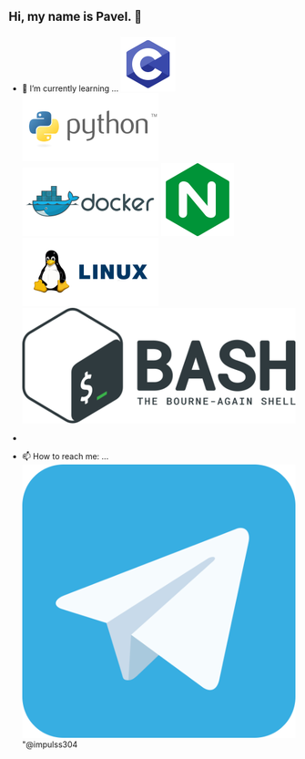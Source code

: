 ## Hi, my name is Pavel. 👋


###
- 🌱 I’m currently learning ...
![C](https://github.com/Impuls13/Impuls13/blob/main/screen/ci.svg)
![Python](https://github.com/Impuls13/Impuls13/blob/main/screen/python_logo_icon_168040.svg)
![Docker](https://github.com/Impuls13/Impuls13/blob/main/screen/docker_logo_icon_169251.svg)
![NGINX](https://github.com/Impuls13/Impuls13/blob/main/screen/nginx_logo_icon_169915.svg)
![Linux](https://github.com/Impuls13/Impuls13/blob/main/screen/linux_logo_icon_171222.svg)
![BASH](https://github.com/Impuls13/Impuls13/blob/main/screen/gnu_bash_official_logo_icon_169099.svg)

-
- 📫 How to reach me: ...
![Telegram](https://github.com/Impuls13/Impuls13/blob/main/screen/telegram_icon_130816.svg) "@impulss304


